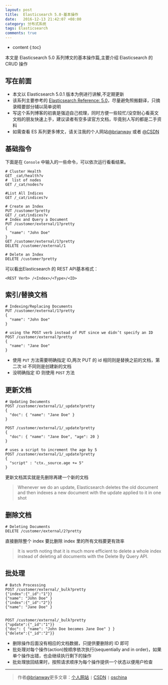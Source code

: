 ```yaml
---
layout: post
title:  Elasticsearch 5.0-基本操作
date:   2016-12-13 21:42:07 +08:00
category: 分布式系统
tags: Elasticsearch
comments: true
---
```


* content
{:toc}

本文是 Elasticsearch 5.0 系列博文的基本操作篇,主要介绍 Elasticsearch 的 CRUD 操作






## 写在前面

- 本文以 Elasticsearch 5.0.1 版本为例进行讲解,不定期更新
- 该系列主要参考的 [Elasticsearch Reference: 5.0](https://www.elastic.co/guide/en/elasticsearch/reference/5.0/index.html)，尽量避免照搬翻译，只摘录精要部分辅以简单说明
- 写这个系列博客的初衷是强迫自己梳理，同时方便一些较忙/没空耐心看英文文档的朋友快速上手，建议读者有空多读官方文档，毕竟别人写的都是二手资料
- 如需查看 ES 系列更多博文，请关注我的个人网站[@brianway](http://brianway.github.io/) 或者  [@CSDN](http://blog.csdn.net/h3243212/)


## 基础指令

下面是在 `Console` 中输入的一些命令，可以依次运行看看结果。

```
# Cluster Health
GET _cat/health?v
#  list of nodes
GET /_cat/nodes?v

#List All Indices
GET /_cat/indices?v

# Create an Index
PUT /customer?pretty
GET /_cat/indices?v
# Index and Query a Document
PUT /customer/external/1?pretty
{
  "name": "John Doe"
}
GET /customer/external/1?pretty
DELETE /customer/external/1

# Delete an Index
DELETE /customer?pretty
```

可以看出Elasticsearch 的 REST API基本格式：

`<REST Verb> /<Index>/<Type>/<ID>`



## 索引/替换文档

```
# Indexing/Replacing Documents
PUT /customer/external/1?pretty
{
  "name": "John Doe"
}

# using the POST verb instead of PUT since we didn’t specify an ID
POST /customer/external?pretty
{
  "name": "Jane Doe"
}
```

- 使用 `PUT` 方法需要明确指定 ID,两次 PUT 的 id 相同则是替换之前的文档，第二次 id 不同则是创建新的文档
- 没明确指定 ID 则使用 `POST` 方法

## 更新文档

```
# Updating Documents
POST /customer/external/1/_update?pretty
{
  "doc": { "name": "Jane Doe" }
}

POST /customer/external/1/_update?pretty
{
  "doc": { "name": "Jane Doe", "age": 20 }
}

# uses a script to increment the age by 5
POST /customer/external/1/_update?pretty
{
  "script" : "ctx._source.age += 5"
}
```

更新文档其实就是先删除再建一个新的文档

> Whenever we do an update, Elasticsearch deletes the old document and then indexes a new document with the update applied to it in one shot


## 删除文档

```
# Deleting Documents
DELETE /customer/external/2?pretty
```

直接删除整个 index 要比删除 index 里的所有文档要更有效率

> It is worth noting that it is much more efficient to delete a whole index instead of deleting all documents with the Delete By Query API.


## 批处理

```
# Batch Processing
POST /customer/external/_bulk?pretty
{"index":{"_id":"1"}}
{"name": "John Doe" }
{"index":{"_id":"2"}}
{"name": "Jane Doe" }


POST /customer/external/_bulk?pretty
{"update":{"_id":"1"}}
{"doc": { "name": "John Doe becomes Jane Doe" } }
{"delete":{"_id":"2"}}
```

- 删除操作后面没有相应的文档数据，只提供要删除的 ID 即可
- 批处理对每个操作(action)按顺序依次执行(sequentially and in order)，如果单个操作出错，也会继续执行剩下的操作
- 批处理放回结果时，按照请求顺序为每个操作提供一个状态以便用户检查


----

> 作者[@brianway](http://brianway.github.io/)更多文章：[个人网站](http://brianway.github.io/) `|` [CSDN](http://blog.csdn.net/h3243212/) `|` [oschina](http://my.oschina.net/brianway)
